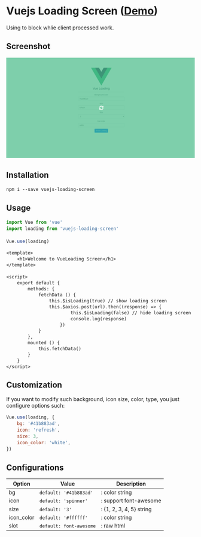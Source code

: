 # Vuejs Loading Screen ([Demo](https://helmab.github.io/vue-loading/))
Using to block whlie client processed work.

## Screenshot
![Screenshot](./src/assets/screenshot.png)

## Installation
```
npm i --save vuejs-loading-screen
```

## Usage
```js
import Vue from 'vue'
import loading from 'vuejs-loading-screen'

Vue.use(loading)
```

```vue
<template>
    <h1>Welcome to VueLoading Screen</h1>
</template>

<script>
    export default {
        methods: {
            fetchData () {
                this.$isLoading(true) // show loading screen
                this.$axios.post(url).then((response) => {
                        this.$isLoading(false) // hide loading screen
                        console.log(response)
                    })
            }
        },
        mounted () {
            this.fetchData()
        }
    }
</script>
```

## Customization

If you want to modify such background, icon size, color, type, you just configure options such:
```js
Vue.use(loading, {
    bg: '#41b883ad',
    icon: 'refresh',
    size: 3,
    icon_color: 'white',
})
```

## Configurations

| Option        | Value           | Description  |
| ------------- | -------------| -----|
| bg      | `default: '#41b883ad'` | : color string |
| icon      | `default: 'spinner'`      |   : support font-awesome |
| size | `default: '3'`      |    : {1, 2, 3, 4, 5} string |
| icon_color | `default: '#ffffff'`      |    : color string |
| slot | `default: font-awesome`      |    : raw html |
